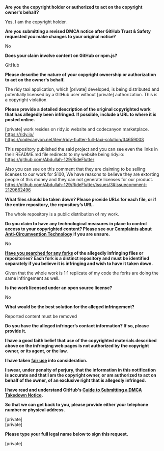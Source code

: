 **Are you the copyright holder or authorized to act on the copyright owner's behalf?**

Yes, I am the copyright holder.

**Are you submitting a revised DMCA notice after GitHub Trust & Safety requested you make changes to your original notice?**

No

**Does your claim involve content on GitHub or npm.js?**

GitHub

**Please describe the nature of your copyright ownership or authorization to act on the owner's behalf.**

The ridy taxi application, which [private] developed, is being distributed and potentially licensed by a GitHub user without [private] authorization. This is a copyright violation.

**Please provide a detailed description of the original copyrighted work that has allegedly been infringed. If possible, include a URL to where it is posted online.**

[private] work resides on ridy.io website and codecanyon marketplace.  
https://ridy.io/  
https://codecanyon.net/item/ridy-flutter-full-taxi-solution/34659003

This repository published the said project and you can see even the links in their README.md file redirects to my website being ridy.io:  
https://github.com/Abdullah-129/RideFlutter

Also you can see on this comment that they are claiming to be selling licenses to our work for $100, We have reasons to believe they are extorting people of this money and they can not generate licenses for our product.  
https://github.com/Abdullah-129/RideFlutter/issues/3#issuecomment-2129662496

**What files should be taken down? Please provide URLs for each file, or if the entire repository, the repository’s URL.**

The whole repository is a public distribution of my work.

**Do you claim to have any technological measures in place to control access to your copyrighted content? Please see our <a href="https://docs.github.com/articles/guide-to-submitting-a-dmca-takedown-notice#complaints-about-anti-circumvention-technology">Complaints about Anti-Circumvention Technology</a> if you are unsure.**

No

**<a href="https://docs.github.com/articles/dmca-takedown-policy#b-what-about-forks-or-whats-a-fork">Have you searched for any forks</a> of the allegedly infringing files or repositories? Each fork is a distinct repository and must be identified separately if you believe it is infringing and wish to have it taken down.**

Given that the whole work is 1:1 replicate of my code the forks are doing the same infringement as well.

**Is the work licensed under an open source license?**

No

**What would be the best solution for the alleged infringement?**

Reported content must be removed

**Do you have the alleged infringer’s contact information? If so, please provide it.**

**I have a good faith belief that use of the copyrighted materials described above on the infringing web pages is not authorized by the copyright owner, or its agent, or the law.**

**I have taken <a href="https://www.lumendatabase.org/topics/22">fair use</a> into consideration.**

**I swear, under penalty of perjury, that the information in this notification is accurate and that I am the copyright owner, or am authorized to act on behalf of the owner, of an exclusive right that is allegedly infringed.**

**I have read and understand GitHub's <a href="https://docs.github.com/articles/guide-to-submitting-a-dmca-takedown-notice/">Guide to Submitting a DMCA Takedown Notice</a>.**

**So that we can get back to you, please provide either your telephone number or physical address.**

[private]  
[private]

**Please type your full legal name below to sign this request.**

[private]
